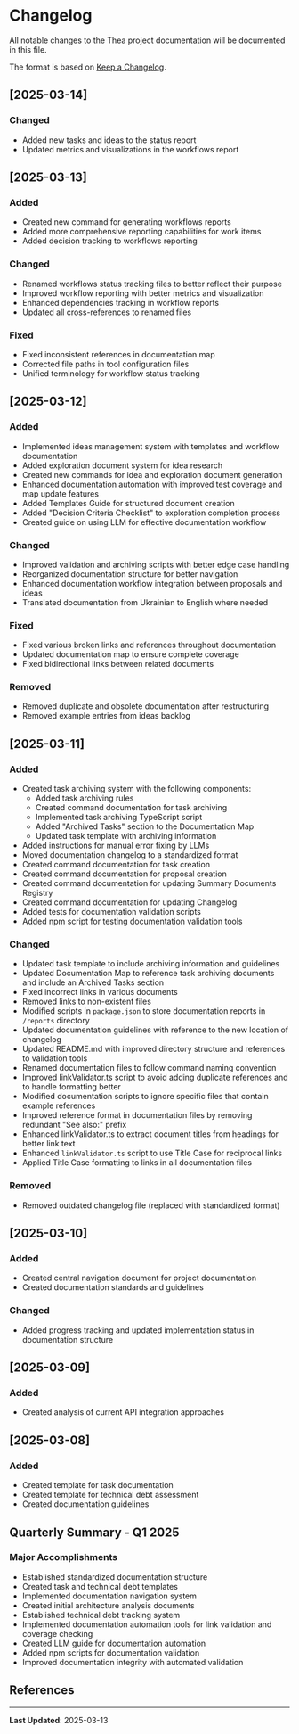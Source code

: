 # Changelog

All notable changes to the Thea project documentation will be documented in this file.

The format is based on [Keep a Changelog](https://keepachangelog.com/en/1.0.0/).

## [2025-03-14]

### Changed

- Added new tasks and ideas to the status report
- Updated metrics and visualizations in the workflows report

## [2025-03-13]

### Added

- Created new command for generating workflows reports
- Added more comprehensive reporting capabilities for work items
- Added decision tracking to workflows reporting

### Changed

- Renamed workflows status tracking files to better reflect their purpose
- Improved workflow reporting with better metrics and visualization
- Enhanced dependencies tracking in workflow reports
- Updated all cross-references to renamed files

### Fixed

- Fixed inconsistent references in documentation map
- Corrected file paths in tool configuration files
- Unified terminology for workflow status tracking

## [2025-03-12]

### Added

- Implemented ideas management system with templates and workflow documentation
- Added exploration document system for idea research
- Created new commands for idea and exploration document generation
- Enhanced documentation automation with improved test coverage and map update features
- Added Templates Guide for structured document creation
- Added "Decision Criteria Checklist" to exploration completion process
- Created guide on using LLM for effective documentation workflow

### Changed

- Improved validation and archiving scripts with better edge case handling
- Reorganized documentation structure for better navigation
- Enhanced documentation workflow integration between proposals and ideas
- Translated documentation from Ukrainian to English where needed

### Fixed

- Fixed various broken links and references throughout documentation
- Updated documentation map to ensure complete coverage
- Fixed bidirectional links between related documents

### Removed

- Removed duplicate and obsolete documentation after restructuring
- Removed example entries from ideas backlog

## [2025-03-11]

### Added

- Created task archiving system with the following components:
  - Added task archiving rules
  - Created command documentation for task archiving
  - Implemented task archiving TypeScript script
  - Added "Archived Tasks" section to the Documentation Map
  - Updated task template with archiving information
- Added instructions for manual error fixing by LLMs
- Moved documentation changelog to a standardized format
- Created command documentation for task creation
- Created command documentation for proposal creation
- Created command documentation for updating Summary Documents Registry
- Created command documentation for updating Changelog
- Added tests for documentation validation scripts
- Added npm script for testing documentation validation tools

### Changed

- Updated task template to include archiving information and guidelines
- Updated Documentation Map to reference task archiving documents and include an Archived Tasks section
- Fixed incorrect links in various documents
- Removed links to non-existent files
- Modified scripts in `package.json` to store documentation reports in `/reports` directory
- Updated documentation guidelines with reference to the new location of changelog
- Updated README.md with improved directory structure and references to validation tools
- Renamed documentation files to follow command naming convention
- Improved linkValidator.ts script to avoid adding duplicate references and to handle formatting better
- Modified documentation scripts to ignore specific files that contain example references
- Improved reference format in documentation files by removing redundant "See also:" prefix
- Enhanced linkValidator.ts to extract document titles from headings for better link text
- Enhanced `linkValidator.ts` script to use Title Case for reciprocal links
- Applied Title Case formatting to links in all documentation files

### Removed

- Removed outdated changelog file (replaced with standardized format)

## [2025-03-10]

### Added

- Created central navigation document for project documentation
- Created documentation standards and guidelines

### Changed

- Added progress tracking and updated implementation status in documentation structure

## [2025-03-09]

### Added

- Created analysis of current API integration approaches

## [2025-03-08]

### Added

- Created template for task documentation
- Created template for technical debt assessment
- Created documentation guidelines

## Quarterly Summary - Q1 2025

### Major Accomplishments

- Established standardized documentation structure
- Created task and technical debt templates
- Implemented documentation navigation system
- Created initial architecture analysis documents
- Established technical debt tracking system
- Implemented documentation automation tools for link validation and coverage checking
- Created LLM guide for documentation automation
- Added npm scripts for documentation validation
- Improved documentation integrity with automated validation

## References

---

**Last Updated**: 2025-03-13
